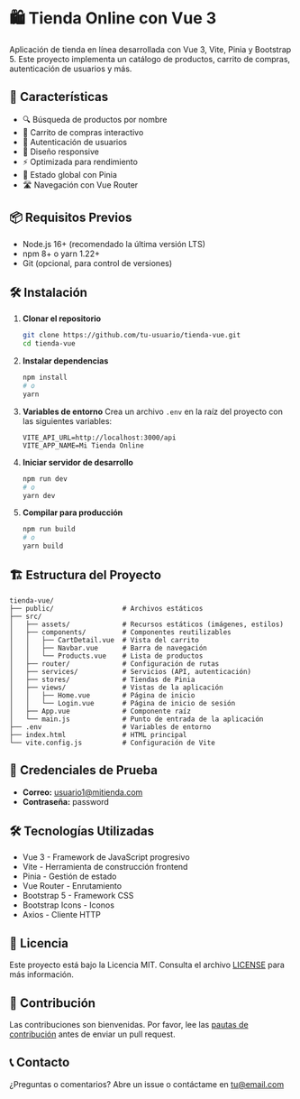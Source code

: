 # 🛍️ Tienda Online con Vue 3

Aplicación de tienda en línea desarrollada con Vue 3, Vite, Pinia y Bootstrap 5. Este proyecto implementa un catálogo de productos, carrito de compras, autenticación de usuarios y más.

## 🚀 Características

- 🔍 Búsqueda de productos por nombre
- 🛒 Carrito de compras interactivo
- 🔐 Autenticación de usuarios
- 📱 Diseño responsive
- ⚡ Optimizada para rendimiento
- 🔄 Estado global con Pinia
- 🛣️ Navegación con Vue Router

## 📦 Requisitos Previos

- Node.js 16+ (recomendado la última versión LTS)
- npm 8+ o yarn 1.22+
- Git (opcional, para control de versiones)

## 🛠️ Instalación

1. **Clonar el repositorio**
   ```bash
   git clone https://github.com/tu-usuario/tienda-vue.git
   cd tienda-vue
   ```

2. **Instalar dependencias**
   ```bash
   npm install
   # o
   yarn
   ```

3. **Variables de entorno**
   Crea un archivo `.env` en la raíz del proyecto con las siguientes variables:
   ```
   VITE_API_URL=http://localhost:3000/api
   VITE_APP_NAME=Mi Tienda Online
   ```

4. **Iniciar servidor de desarrollo**
   ```bash
   npm run dev
   # o
   yarn dev
   ```

5. **Compilar para producción**
   ```bash
   npm run build
   # o
   yarn build
   ```

## 🏗️ Estructura del Proyecto

```
tienda-vue/
├── public/                 # Archivos estáticos
├── src/
│   ├── assets/             # Recursos estáticos (imágenes, estilos)
│   ├── components/         # Componentes reutilizables
│   │   ├── CartDetail.vue  # Vista del carrito
│   │   ├── Navbar.vue      # Barra de navegación
│   │   └── Products.vue    # Lista de productos
│   ├── router/             # Configuración de rutas
│   ├── services/           # Servicios (API, autenticación)
│   ├── stores/             # Tiendas de Pinia
│   ├── views/              # Vistas de la aplicación
│   │   ├── Home.vue        # Página de inicio
│   │   └── Login.vue       # Página de inicio de sesión
│   ├── App.vue             # Componente raíz
│   └── main.js             # Punto de entrada de la aplicación
├── .env                    # Variables de entorno
├── index.html              # HTML principal
└── vite.config.js          # Configuración de Vite
```

## 🧪 Credenciales de Prueba

- **Correo:** usuario1@mitienda.com
- **Contraseña:** password

## 🛠️ Tecnologías Utilizadas

- Vue 3 - Framework de JavaScript progresivo
- Vite - Herramienta de construcción frontend
- Pinia - Gestión de estado
- Vue Router - Enrutamiento
- Bootstrap 5 - Framework CSS
- Bootstrap Icons - Iconos
- Axios - Cliente HTTP

## 📄 Licencia

Este proyecto está bajo la Licencia MIT. Consulta el archivo [LICENSE](LICENSE) para más información.

## 👥 Contribución

Las contribuciones son bienvenidas. Por favor, lee las [pautas de contribución](CONTRIBUTING.md) antes de enviar un pull request.

## 📞 Contacto

¿Preguntas o comentarios? Abre un issue o contáctame en [tu@email.com](mailto:tu@email.com)
